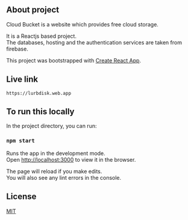 ## About project

Cloud Bucket is a website which provides free cloud storage.

It is a Reactjs based project.<br />
The databases, hosting and the authentication services are taken from firebase.

This project was bootstrapped with [Create React App](https://github.com/facebook/create-react-app).

## Live link

`https://lurbdisk.web.app`

## To run this locally

In the project directory, you can run:

### `npm start`

Runs the app in the development mode.<br />
Open [http://localhost:3000](http://localhost:3000) to view it in the browser.

The page will reload if you make edits.<br />
You will also see any lint errors in the console.

## License

[MIT](https://choosealicense.com/licenses/mit/)
